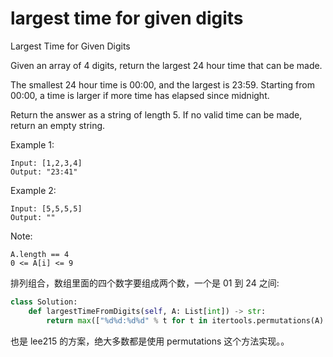 # largest time for given digits

Largest Time for Given Digits

Given an array of 4 digits, return the largest 24 hour time that can be made.

The smallest 24 hour time is 00:00, and the largest is 23:59. Starting from 00:00, a time is larger if more time has elapsed since midnight.

Return the answer as a string of length 5. If no valid time can be made, return an empty string.

Example 1:

```
Input: [1,2,3,4]
Output: "23:41"
```

Example 2:

```
Input: [5,5,5,5]
Output: ""
```

Note:

```
A.length == 4
0 <= A[i] <= 9
```

排列组合，数组里面的四个数字要组成两个数，一个是 01 到 24 之间:

```Python
class Solution:
    def largestTimeFromDigits(self, A: List[int]) -> str:
        return max(["%d%d:%d%d" % t for t in itertools.permutations(A) if t[:2] < (2, 4) and t[2] < 6] or [""])
```

也是 lee215 的方案，绝大多数都是使用 permutations 这个方法实现。。
